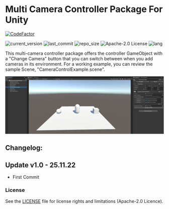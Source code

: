 # Multi Camera Controller Package For Unity

[![CodeFactor](https://www.codefactor.io/repository/github/akerdogmus/MultiCameraController/badge)](https://www.codefactor.io/repository/github/akerdogmus/MultiCameraController)

![current_version](https://img.shields.io/github/v/release/Akerdogmus/MultiCameraController?color=green) ![last_commit](https://img.shields.io/github/last-commit/Akerdogmus/MultiCameraController?color=green) ![repo_size](https://img.shields.io/github/repo-size/Akerdogmus/MultiCameraController) ![Apache-2.0 License](https://img.shields.io/github/license/Akerdogmus/MultiCameraController?color=blue) ![lang](https://img.shields.io/github/languages/top/Akerdogmus/MultiCameraController)

This multi-camera controller package offers the controller GameObject with a "Change Camera" button that you can switch between when you add cameras in its environment.
For a working example, you can review the sample Scene, "CameraControlExample.scene".

![Image of CameraControlExampleScene](https://github.com/Akerdogmus/MultiCameraController/blob/main/Images/CameraControllerExampleScene.PNG)

Changelog:
----------
Update v1.0 - 25.11.22
------------------------
- First Commit

### License

See the [LICENSE](LICENSE.md) file for license rights and limitations (Apache-2.0 Licence).
